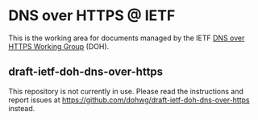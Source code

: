 # DNS over HTTPS @ IETF

This is the working area for documents managed by the IETF [DNS over
HTTPS Working Group](https://datatracker.ietf.org/wg/doh/about/) (DOH).

## draft-ietf-doh-dns-over-https

This repository is not currently in use.  Please read the instructions and report issues at <https://github.com/dohwg/draft-ietf-doh-dns-over-https> instead.
